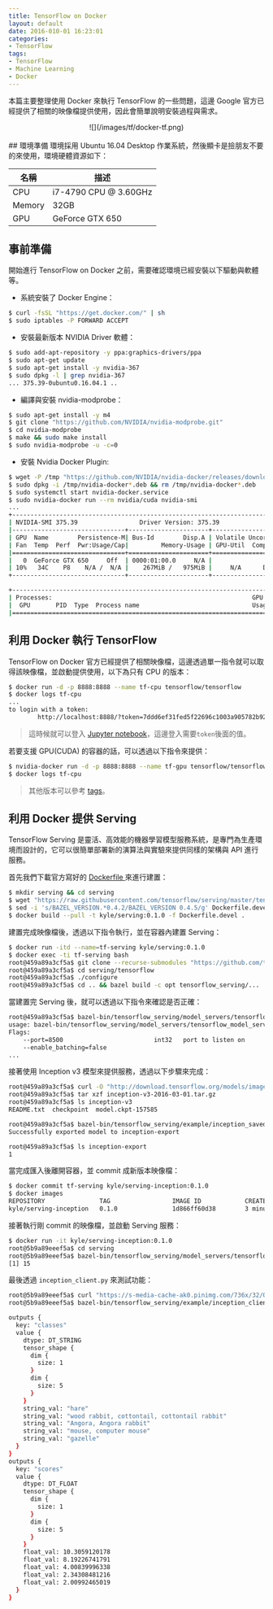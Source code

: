 ```yaml
---
title: TensorFlow on Docker
layout: default
date: 2016-010-01 16:23:01
categories:
- TensorFlow
tags:
- TensorFlow
- Machine Learning
- Docker
---
```

本篇主要整理使用 Docker 來執行 TensorFlow 的一些問題，這邊 Google 官方已經提供了相關的映像檔提供使用，因此會簡單說明安裝過程與需求。

<center>![](/images/tf/docker-tf.png)</center>

<!--more-->

<br>
## 環境準備
環境採用 Ubuntu 16.04 Desktop 作業系統，然後顯卡是撿朋友不要的來使用，環境硬體資源如下：

| 名稱         | 描述                  |
|-------------|-----------------------|
| CPU         | i7-4790 CPU @ 3.60GHz |
| Memory      | 32GB                  |
| GPU         | GeForce GTX 650       |

## 事前準備
開始進行 TensorFlow on Docker 之前，需要確認環境已經安裝以下驅動與軟體等。
* 系統安裝了 Docker Engine：
```sh
$ curl -fsSL "https://get.docker.com/" | sh
$ sudo iptables -P FORWARD ACCEPT
```

* 安裝最新版本 NVIDIA Driver 軟體：
```sh
$ sudo add-apt-repository -y ppa:graphics-drivers/ppa
$ sudo apt-get update
$ sudo apt-get install -y nvidia-367
$ sudo dpkg -l | grep nvidia-367
... 375.39-0ubuntu0.16.04.1 ..
```

* 編譯與安裝 nvidia-modprobe：
```sh
$ sudo apt-get install -y m4
$ git clone "https://github.com/NVIDIA/nvidia-modprobe.git"
$ cd nvidia-modprobe
$ make && sudo make install
$ sudo nvidia-modprobe -u -c=0
```

* 安裝 Nvidia Docker Plugin:
```sh
$ wget -P /tmp "https://github.com/NVIDIA/nvidia-docker/releases/download/v1.0.1/nvidia-docker_1.0.1-1_amd64.deb"
$ sudo dpkg -i /tmp/nvidia-docker*.deb && rm /tmp/nvidia-docker*.deb
$ sudo systemctl start nvidia-docker.service
$ sudo nvidia-docker run --rm nvidia/cuda nvidia-smi
...
+-----------------------------------------------------------------------------+
| NVIDIA-SMI 375.39                 Driver Version: 375.39                    |
|-------------------------------+----------------------+----------------------+
| GPU  Name        Persistence-M| Bus-Id        Disp.A | Volatile Uncorr. ECC |
| Fan  Temp  Perf  Pwr:Usage/Cap|         Memory-Usage | GPU-Util  Compute M. |
|===============================+======================+======================|
|   0  GeForce GTX 650     Off  | 0000:01:00.0     N/A |                  N/A |
| 10%   34C    P8    N/A /  N/A |    267MiB /   975MiB |     N/A      Default |
+-------------------------------+----------------------+----------------------+

+-----------------------------------------------------------------------------+
| Processes:                                                       GPU Memory |
|  GPU       PID  Type  Process name                               Usage      |
|=============================================================================|
```

## 利用 Docker 執行 TensorFlow
TensorFlow on Docker 官方已經提供了相關映像檔，這邊透過單一指令就可以取得該映像檔，並啟動提供使用，以下為只有 CPU 的版本：
```sh
$ docker run -d -p 8888:8888 --name tf-cpu tensorflow/tensorflow
$ docker logs tf-cpu
...
to login with a token:
        http://localhost:8888/?token=7ddd6ef31fed5f22696c1003a905782b9219a6ec9a19b97c
```
> 這時候就可以登入 [Jupyter notebook](http://localhost:8888)，這邊登入需要`token`後面的值。

若要支援 GPU(CUDA) 的容器的話，可以透過以下指令來提供：
```sh
$ nvidia-docker run -d -p 8888:8888 --name tf-gpu tensorflow/tensorflow:latest-gpu
$ docker logs tf-cpu
```
> 其他版本可以參考 [tags](https://hub.docker.com/r/tensorflow/tensorflow/tags/)。

## 利用 Docker 提供 Serving
TensorFlow Serving 是靈活、高效能的機器學習模型服務系統，是專門為生產環境而設計的，它可以很簡單部署新的演算法與實驗來提供同樣的架構與 API 進行服務。

首先我們下載官方寫好的 [Dockerfile ](https://raw.githubusercontent.com/tensorflow/serving/master/tensorflow_serving/tools/docker/Dockerfile.devel) 來進行建置：
```sh
$ mkdir serving && cd serving
$ wget "https://raw.githubusercontent.com/tensorflow/serving/master/tensorflow_serving/tools/docker/Dockerfile.devel"
$ sed -i 's/BAZEL_VERSION.*0.4.2/BAZEL_VERSION 0.4.5/g' Dockerfile.devel
$ docker build --pull -t kyle/serving:0.1.0 -f Dockerfile.devel .
```

建置完成映像檔後，透過以下指令執行，並在容器內建置 Serving：
```sh
$ docker run -itd --name=tf-serving kyle/serving:0.1.0
$ docker exec -ti tf-serving bash
root@459a89a3cf5a$ git clone --recurse-submodules "https://github.com/tensorflow/serving"
root@459a89a3cf5a$ cd serving/tensorflow
root@459a89a3cf5a$ ./configure
root@459a89a3cf5a$ cd .. && bazel build -c opt tensorflow_serving/...
```

當建置完 Serving 後，就可以透過以下指令來確認是否正確：
```sh
root@459a89a3cf5a$ bazel-bin/tensorflow_serving/model_servers/tensorflow_model_server
usage: bazel-bin/tensorflow_serving/model_servers/tensorflow_model_server
Flags:
	--port=8500                      	int32	port to listen on
	--enable_batching=false
...
```

接著使用 Inception v3 模型來提供服務，透過以下步驟來完成：
```sh
root@459a89a3cf5a$ curl -O "http://download.tensorflow.org/models/image/imagenet/inception-v3-2016-03-01.tar.gz"
root@459a89a3cf5a$ tar xzf inception-v3-2016-03-01.tar.gz
root@459a89a3cf5a$ ls inception-v3
README.txt  checkpoint  model.ckpt-157585

root@459a89a3cf5a$ bazel-bin/tensorflow_serving/example/inception_saved_model --checkpoint_dir=inception-v3 --output_dir=inception-export
Successfully exported model to inception-export

root@459a89a3cf5a$ ls inception-export
1
```

當完成匯入後離開容器，並 commit 成新版本映像檔：
```sh
$ docker commit tf-serving kyle/serving-inception:0.1.0
$ docker images
REPOSITORY               TAG                 IMAGE ID            CREATED             SIZE
kyle/serving-inception   0.1.0               1d866ff60d38        3 minutes ago       5.55 GB
```

接著執行剛 commit 的映像檔，並啟動 Serving 服務：
```sh
$ docker run -it kyle/serving-inception:0.1.0
root@5b9a89eeef5a$ cd serving
root@5b9a89eeef5a$ bazel-bin/tensorflow_serving/model_servers/tensorflow_model_server --port=9000 --model_name=inception --model_base_path=inception-export &> inception_log &
[1] 15
```

最後透過 `inception_client.py` 來測試功能：
```sh
root@5b9a89eeef5a$ curl "https://s-media-cache-ak0.pinimg.com/736x/32/00/3b/32003bd128bebe99cb8c655a9c0f00f5.jpg" --output rabbit.jpg
root@5b9a89eeef5a$ bazel-bin/tensorflow_serving/example/inception_client --server=localhost:9000 --image=rabbit.jpg

outputs {
  key: "classes"
  value {
    dtype: DT_STRING
    tensor_shape {
      dim {
        size: 1
      }
      dim {
        size: 5
      }
    }
    string_val: "hare"
    string_val: "wood rabbit, cottontail, cottontail rabbit"
    string_val: "Angora, Angora rabbit"
    string_val: "mouse, computer mouse"
    string_val: "gazelle"
  }
}
outputs {
  key: "scores"
  value {
    dtype: DT_FLOAT
    tensor_shape {
      dim {
        size: 1
      }
      dim {
        size: 5
      }
    }
    float_val: 10.3059120178
    float_val: 8.19226741791
    float_val: 4.00839996338
    float_val: 2.34308481216
    float_val: 2.00992465019
  }
}
```
